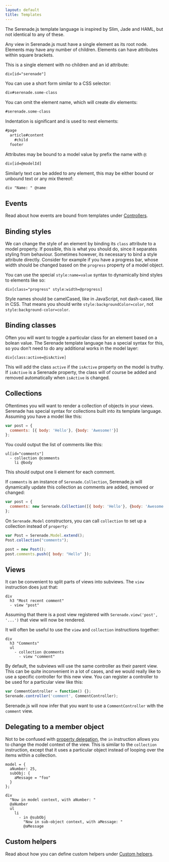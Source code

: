 ```yaml
---
layout: default
title: Templates
---
```


The Serenade.js template language is inspired by Slim, Jade and HAML, but not
identical to any of these.

Any view in Serenade.js must have a single element as its root node. Elements
may have any number of children. Elements can have attributes within square
brackets.

This is a single element with no children and an id attribute:

``` html
div[id="serenade"]
```

You can use a short form similar to a CSS selector:

``` html
div#serenade.some-class
```

You can omit the element name, which will create div elements:

``` html
#serenade.some-class
```

Indentation is significant and is used to nest elements:

``` html
#page
  article#content
    #child
  footer
```

Attributes may be bound to a model value by prefix the name with `@`:

``` html
div[id=@modelId]
```

Similarly text can be added to any element, this may be either bound or unbound
text or any mix thereof:

``` html
div "Name: " @name
```

## Events

Read about how events are bound from templates under [Controllers](controllers.html).

## Binding styles

We can change the style of an element by binding its `class` attribute to a
model property. If possible, this is what you should do, since it separates
styling from behaviour. Sometimes however, its necessary to bind a style
attribute directly. Consider for example if you have a progress bar, whose
width should be changed based on the `progress` property of a model object.

You can use the special `style:name=value` syntax to dynamically bind styles to
elements like so:

```
div[class="progress" style:width=@progress]
```

Style names should be camelCased, like in JavaScript, not dash-cased, like in
CSS. That means you should write `style:backgroundColor=color`, not
`style:background-color=color`.

## Binding classes

Often you will want to toggle a particular class for an element based on a
bolean value. The Serenade template language has a special syntax for this,
so you don't need to do any additional works in the model layer:

```
div[class:active=@isActive]
```

This will add the class `active` if the `isActive` property on the model is
truthy. If `isActive` is a Serenade property, the class will of course be added
and removed automatically when `isActive` is changed.

## Collections

Oftentimes you will want to render a collection of objects in your views.
Serenade has special syntax for collections built into its template language.
Assuming you have a model like this:

``` javascript
var post = {
  comments: [{ body: 'Hello'}, {body: 'Awesome!'}]
};
```

You could output the list of comments like this:

```
ul[id="comments"]
  - collection @comments
    li @body
```

This should output one li element for each comment.

If `comments` is an instance of `Serenade.Collection`, Serenade.js will
dynamically update this collection as comments are added, removed or changed:

``` javascript
var post = {
  comments: new Serenade.Collection([{ body: 'Hello'}, {body: 'Awesome!'}])
};
```

On `Serenade.Model` constructors, you can call `collection` to set up a
collection instead of `property`:

``` javascript
var Post = Serenade.Model.extend();
Post.collection("comments");

post = new Post();
post.comments.push({ body: "Hello" });
```

## Views

It can be convenient to split parts of views into subviews. The `view`
instruction does just that:

```
div
  h3 "Most recent comment"
  - view "post"
```

Assuming that there is a post view registered with `Serenade.view('post',
'...')` that view will now be rendered.

It will often be useful to use the `view` and `collection` instructions
together:

```
div
  h3 "Comments"
  ul
    - collection @comments
      - view "comment"
```

By default, the subviews will use the same controller as their parent view.
This can be quite inconvenient in a lot of cases, and we would really like to
use a specific controller for this new view. You can register a controller to
be used for a particular view like this:

``` javascript
var CommentController = function() {};
Serenade.controller('comment', CommentController);
```

Serenade.js will now infer that you want to use a `CommentController` with the
`comment` view.

## Delegating to a member object

Not to be confused with [property delegation](model.html#macros-delegate),
the `in` instruction allows you to change the model context of the view.
This is similar to the `collection` instruction, except that it uses a
particular object instead of looping over the items within a collection.

```
model = {
  aNumber: 25,
  subObj: {
    aMessage = "foo"
  }
};
```
```
div
  "Now in model context, with aNumber: "
  @aNumber
  ul
    li
      - in @subObj
        "Now in sub-object context, with aMessage: "
        @aMessage
```

## Custom helpers

Read about how you can define custom helpers under [Custom helpers](custom_helpers.html).
